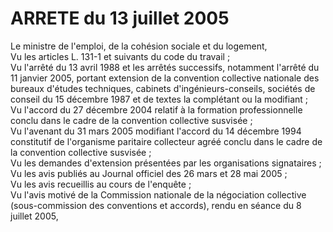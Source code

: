 # ARRETE du 13 juillet 2005

Le ministre de l'emploi, de la cohésion sociale et du logement,  
 Vu les articles L. 131-1 et suivants du code du travail ;  
 Vu l'arrêté du 13 avril 1988 et les arrêtés successifs, notamment l'arrêté du 11 janvier 2005, portant extension de la convention collective nationale des bureaux d'études techniques, cabinets d'ingénieurs-conseils, sociétés de conseil du 15 décembre 1987 et de textes la complétant ou la modifiant ;  
 Vu l'accord du 27 décembre 2004 relatif à la formation professionnelle conclu dans le cadre de la convention collective susvisée ;  
 Vu l'avenant du 31 mars 2005 modifiant l'accord du 14 décembre 1994 constitutif de l'organisme paritaire collecteur agréé conclu dans le cadre de la convention collective susvisée ;  
 Vu les demandes d'extension présentées par les organisations signataires ;  
 Vu les avis publiés au Journal officiel des 26 mars et 28 mai 2005 ;  
 Vu les avis recueillis au cours de l'enquête ;  
 Vu l'avis motivé de la Commission nationale de la négociation collective (sous-commission des conventions et accords), rendu en séance du 8 juillet 2005,  
